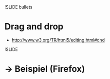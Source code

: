 !SLIDE bullets
# Drag and drop
* <http://www.w3.org/TR/html5/editing.html#dnd>

!SLIDE
# → Beispiel (Firefox)
